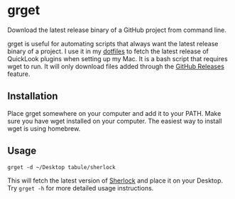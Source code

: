 grget
=====

Download the latest release binary of a GitHub project from command line.

grget is useful for automating scripts that always want the latest release binary of a project. I use it in my [dotfiles](https://github.com/neilgupta/dotfiles) to fetch the latest release of QuickLook plugins when setting up my Mac. It is a bash script that requires wget to run. It will only download files added through the [GitHub Releases](https://github.com/neilgupta/grget/releases) feature.

## Installation

Place grget somewhere on your computer and add it to your PATH. Make sure you have wget installed on your computer. The easiest way to install wget is using homebrew.

## Usage

    grget -d ~/Desktop tabule/sherlock

This will fetch the latest version of [Sherlock](https://github.com/Tabule/Sherlock) and place it on your Desktop. Try `grget -h` for more detailed usage instructions.